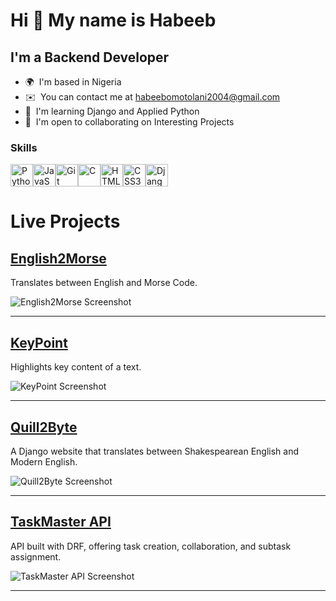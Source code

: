 Hi 👋 My name is Habeeb
=======================

I'm a Backend Developer
-----------------------

*   🌍  I'm based in Nigeria
*   ✉️  You can contact me at [habeebomotolani2004@gmail.com](mailto:habeebomotolani2004@gmail.com)
*   🧠  I'm learning Django and Applied Python
*   🤝  I'm open to collaborating on Interesting Projects
  
  ### Skills 
<p align="left">
<a href="https://www.python.org/" target="_blank" rel="noreferrer"><img src="https://raw.githubusercontent.com/danielcranney/readme-generator/main/public/icons/skills/python-colored.svg" width="36" height="36" alt="Python" /></a><a href="https://developer.mozilla.org/en-US/docs/Web/JavaScript" target="_blank" rel="noreferrer"><img src="https://raw.githubusercontent.com/danielcranney/readme-generator/main/public/icons/skills/javascript-colored.svg" width="36" height="36" alt="JavaScript" /></a><a href="https://git-scm.com/" target="_blank" rel="noreferrer"><img src="https://raw.githubusercontent.com/danielcranney/readme-generator/main/public/icons/skills/git-colored.svg" width="36" height="36" alt="Git" /></a><a href="https://docs.microsoft.com/en-us/cpp/?view=msvc-170" target="_blank" rel="noreferrer"><img src="https://raw.githubusercontent.com/danielcranney/readme-generator/main/public/icons/skills/c-colored.svg" width="36" height="36" alt="C" /></a><a href="https://developer.mozilla.org/en-US/docs/Glossary/HTML5" target="_blank" rel="noreferrer"><img src="https://raw.githubusercontent.com/danielcranney/readme-generator/main/public/icons/skills/html5-colored.svg" width="36" height="36" alt="HTML5" /></a><a href="https://www.w3.org/TR/CSS/#css" target="_blank" rel="noreferrer"><img src="https://raw.githubusercontent.com/danielcranney/readme-generator/main/public/icons/skills/css3-colored.svg" width="36" height="36" alt="CSS3" /></a><a href="https://www.djangoproject.com/" target="_blank" rel="noreferrer"><img src="https://raw.githubusercontent.com/danielcranney/readme-generator/main/public/icons/skills/django-colored.svg" width="36" height="36" alt="Django" /></a>
</p>

# Live Projects

## [English2Morse](https://english2morse.onrender.com)
Translates between English and Morse Code.

![English2Morse Screenshot](link-to-screenshot)

---

## [KeyPoint](https://keypoint-website.onrender.com)
Highlights key content of a text.

![KeyPoint Screenshot](link-to-screenshot)

---

## [Quill2Byte](https://quill2byte.onrender.com)
A Django website that translates between Shakespearean English and Modern English.

![Quill2Byte Screenshot](link-to-screenshot)

---

## [TaskMaster API](https://taskmaster-api-9nna.onrender.com)
API built with DRF, offering task creation, collaboration, and subtask assignment.

![TaskMaster API Screenshot](link-to-screenshot)

---
<!---
habeebsl/habeebsl is a ✨ special ✨ repository because its `README.md` (this file) appears on your GitHub profile.
You can click the Preview link to take a look at your changes.
--->

